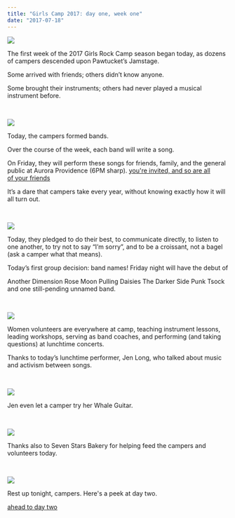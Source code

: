 ```yaml
---
title: "Girls Camp 2017: day one, week one"
date: "2017-07-18"
---
```


[![](images/grr-01-01.jpg)](http://girlsrockri.org/wp-content/uploads/2017/07/grr-01-01.jpg)

The first week of the 2017 Girls Rock Camp season began today, as dozens of campers descended upon Pawtucket’s Jamstage.

Some arrived with friends; others didn’t know anyone.

Some brought their instruments; others had never played a musical instrument before.

 

[![](images/grr-01-02.jpg)](http://girlsrockri.org/wp-content/uploads/2017/07/grr-01-02.jpg)

Today, the campers formed bands.

Over the course of the week, each band will write a song.

On Friday, they will perform these songs for friends, family, and the general public at Aurora Providence (6PM sharp). [you're invited, and so are all of your friends](https://www.facebook.com/events/465565597136295/)

It’s a dare that campers take every year, without knowing exactly how it will all turn out.

 

[![](images/grr-01-04.png)](http://girlsrockri.org/wp-content/uploads/2017/07/grr-01-04.png)

Today, they pledged to do their best, to communicate directly, to listen to one another, to try not to say “I’m sorry”, and to be a croissant, not a bagel (ask a camper what that means).

Today’s first group decision: band names! Friday night will have the debut of

Another Dimension Rose Moon Pulling Daisies The Darker Side Punk Tsock and one still-pending unnamed band.

 

[![](images/grr-01-07.jpg)](http://girlsrockri.org/wp-content/uploads/2017/07/grr-01-07.jpg)

Women volunteers are everywhere at camp, teaching instrument lessons, leading workshops, serving as band coaches, and performing (and taking questions) at lunchtime concerts.

Thanks to today’s lunchtime performer, Jen Long, who talked about music and activism between songs.

 

[![](images/grr-01-08.jpg)](http://girlsrockri.org/wp-content/uploads/2017/07/grr-01-08.jpg)

Jen even let a camper try her Whale Guitar.

 

[![](images/grr-01-09.jpg)](http://girlsrockri.org/wp-content/uploads/2017/07/grr-01-09.jpg)

Thanks also to Seven Stars Bakery for helping feed the campers and volunteers today.

 

[![](images/grr-09.jpg)](http://girlsrockri.org/wp-content/uploads/2017/07/grr-09.jpg)

Rest up tonight, campers. Here's a peek at day two.

[ahead to day two](http://girlsrockri.org/girls-camp-2017-day-two-week-one/)
